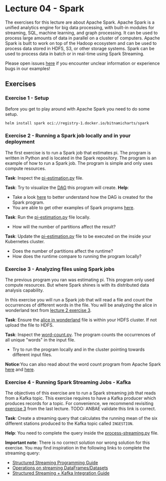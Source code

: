 # Lecture 04 - Spark

The exercises for this lecture are about Apache Spark. Apache Spark is a unified analytics engine for big data processing, with built-in modules for streaming, SQL, machine learning, and graph processing. It can be used to process large amounts of data in parallel on a cluster of computers.
Apache Spark is built to work on top of the Hadoop ecosystem and can be used to process data stored in HDFS, S3, or other storage systems. Spark can be used to process data in batch or in real-time using Spark Streaming.

Please open issues [here](https://github.com/jakobhviid/BigDataCourseExercises/issues) if you encounter unclear information or experience bugs in our examples!





## Exercises

### Exercise 1 - Setup

Before you get to play around with Apache Spark you need to do some setup.

```bash
helm install spark oci://registry-1.docker.io/bitnamicharts/spark
```

### Exercise 2 - Running a Spark job locally and in your deployment

The first exercise is to run a Spark job that estimates pi. The program is written in Python and is located in the Spark repository. The program is an example of how to run a Spark job. The program is simple and only uses compute resources.

**Task**: Inspect the [pi-estimation.py](./pi-estimation.py) file.

**Task**: Try to visualize the [DAG](https://en.wikipedia.org/wiki/Directed_acyclic_graph) this program will create. 
**Help**: 
- Take a look [here](https://stackoverflow.com/a/30685279/9698208) to better understand how the DAG is created for the Spark program.
- You are able to get other examples of Spark programs [here](https://spark.apache.org/examples.html).

**Task**: Run the [pi-estimation.py](./pi-estimation.py) file locally.
- How will the number of partitions affect the result?

**Task**: Update the [pi-estimation.py](./pi-estimation.py) file to be executed on the inside your Kubernetes cluster.
- Does the number of partitions affect the runtime? 
- How does the runtime compare to running the program locally?


### Exercise 3 - Analyzing files using Spark jobs

The previous program you ran was estimating pi. This program only used compute resources. But where Spark shines is with its distributed data analysis capability.

In this exercise you will run a Spark job that will read a file and count the occurrences of different words in the file. You will be analyzing the alice in wonderland text from [lecture 2 exercise 3](../02/exercises.md#exercise-3---uploading-alice-in-wonderland-to-hdfs).

**Task**: Ensure the [alice in wonderland](https://www.gutenberg.org/files/11/11-0.txt) file is within your HDFS cluster. If not upload the file to HDFS.

**Task**: Inspect the [word-count.py](./word-count.py). The program counts the occurrences of all unique "words" in the input file.
- Try to run the program locally and in the cluster pointing towards different input files.

**Notice**:You can also read about the word count program from Apache Spark [here](https://spark.apache.org/examples.html) and [here](https://github.com/apache/spark/blob/c1b12bd56429b98177e5405900a08dedc497e12d/examples/src/main/python/wordcount.py).


### Exercise 4 - Running Spark Streaming Jobs - Kafka
The objectives of this exercise are to run a Spark streaming job that reads from a Kafka topic.
This exercise requires to have a Kafka producer which produces records for a topic. For convenience, we recommend revisiting [exercise 3](./../03/exercises.md#exercise-3---produce-messages-to-kafka-using-python) from the last lecture. TODO: ANBAE validate this link is correct.

**Task**: Create a streaming query that calculates the running mean of the six different stations produced to the Kafka topic called `INGESTION`.

**Help**: You need to complete the query inside the [process-streaming.py](process-streaming.py) file.


**Important note**: There is no correct solution nor wrong solution for this exercise. You may find inspiration in the following links to complete the streaming query:
- [Structured Streaming Programming Guide](https://spark.apache.org/docs/latest/structured-streaming-programming-guide.html#structured-streaming-programming-guide)
- [Operations on streaming DataFrames/Datasets](https://spark.apache.org/docs/latest/structured-streaming-programming-guide.html#operations-on-streaming-dataframesdatasets)
- [Structured Streaming + Kafka Integration Guide ](https://spark.apache.org/docs/latest/structured-streaming-kafka-integration.html#structured-streaming-kafka-integration-guide-kafka-broker-versio)
